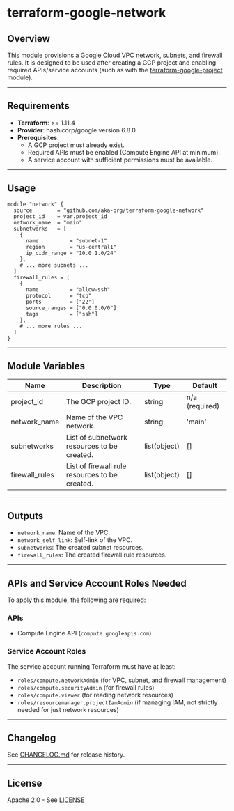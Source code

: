 # terraform-google-network

## Overview

This module provisions a Google Cloud VPC network, subnets, and firewall rules. It is designed to be used after creating a GCP project and enabling required APIs/service accounts (such as with the [terraform-google-project](https://github.com/aka-org/terraform-google-project) module).

---

## Requirements

- **Terraform**: >= 1.11.4
- **Provider**: hashicorp/google version 6.8.0
- **Prerequisites**:
  - A GCP project must already exist.
  - Required APIs must be enabled (Compute Engine API at minimum).
  - A service account with sufficient permissions must be available.

---

## Usage

```
module "network" {
  source        = "github.com/aka-org/terraform-google-network"
  project_id    = var.project_id
  network_name  = "main"
  subnetworks   = [
    {
      name          = "subnet-1"
      region        = "us-central1"
      ip_cidr_range = "10.0.1.0/24"
    },
    # ... more subnets ...
  ]
  firewall_rules = [
    {
      name          = "allow-ssh"
      protocol      = "tcp"
      ports         = ["22"]
      source_ranges = ["0.0.0.0/0"]
      tags          = ["ssh"]
    },
    # ... more rules ...
  ]
}
```

---

## Module Variables

| Name                  | Description                                                                 | Type           | Default                                      |
|-----------------------|-----------------------------------------------------------------------------|----------------|----------------------------------------------|
| project_id            | The GCP project ID.                                       | string         | n/a (required)                               |
| network_name          | Name of the VPC network.                                  | string         | 'main'                                       |
| subnetworks           | List of subnetwork resources to be created.                | list(object)   | []                                          |
| firewall_rules        | List of firewall rule resources to be created.                | list(object) | []                                           |

---

## Outputs

- `network_name`: Name of the VPC.
- `network_self_link`: Self-link of the VPC.
- `subnetworks`: The created subnet resources.
- `firewall_rules`: The created firewall rule resources.

---

## APIs and Service Account Roles Needed

To apply this module, the following are required:

### APIs
- Compute Engine API (`compute.googleapis.com`)

### Service Account Roles
The service account running Terraform must have at least:
- `roles/compute.networkAdmin` (for VPC, subnet, and firewall management)
- `roles/compute.securityAdmin` (for firewall rules)
- `roles/compute.viewer` (for reading network resources)
- `roles/resourcemanager.projectIamAdmin` (if managing IAM, not strictly needed for just network resources)

---

## Changelog
See [CHANGELOG.md](CHANGELOG.md) for release history.

---

## License
Apache 2.0 - See [LICENSE](LICENSE)